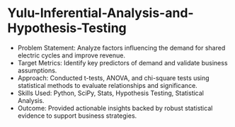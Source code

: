 # Yulu-Inferential-Analysis-and-Hypothesis-Testing

- Problem Statement: Analyze factors influencing the demand for shared electric cycles and improve revenue.
- Target Metrics: Identify key predictors of demand and validate business assumptions.
- Approach: Conducted t-tests, ANOVA, and chi-square tests using statistical methods to evaluate relationships and significance.
- Skills Used: Python, SciPy, Stats, Hypothesis Testing, Statistical Analysis.
- Outcome: Provided actionable insights backed by robust statistical evidence to support business strategies.
